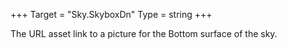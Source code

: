 +++
Target = "Sky.SkyboxDn"
Type = string
+++

The URL asset link to a picture for the Bottom surface of the sky.